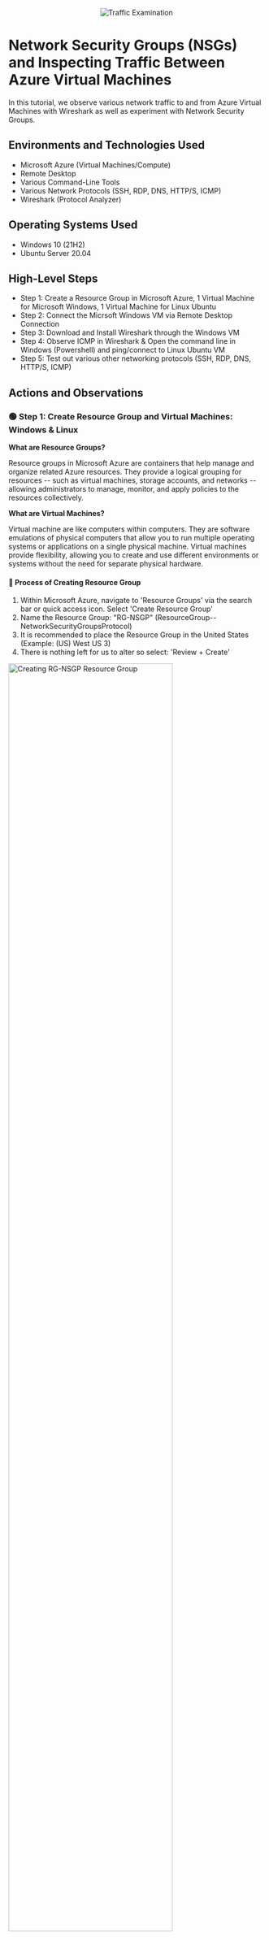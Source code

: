 <p align="center">
<img src="https://i.imgur.com/Ua7udoS.png" alt="Traffic Examination"/>
</p>

<h1>Network Security Groups (NSGs) and Inspecting Traffic Between Azure Virtual Machines</h1>
In this tutorial, we observe various network traffic to and from Azure Virtual Machines with Wireshark as well as experiment with Network Security Groups. <br />


<h2>Environments and Technologies Used</h2>

- Microsoft Azure (Virtual Machines/Compute)
- Remote Desktop
- Various Command-Line Tools
- Various Network Protocols (SSH, RDP, DNS, HTTP/S, ICMP)
- Wireshark (Protocol Analyzer)

<h2>Operating Systems Used </h2>

- Windows 10 (21H2)
- Ubuntu Server 20.04

<h2>High-Level Steps</h2>

- Step 1: Create a Resource Group in Microsoft Azure, 1 Virtual Machine for Microsoft Windows, 1 Virtual Machine for Linux Ubuntu
- Step 2: Connect the Micrsoft Windows VM via Remote Desktop Connection
- Step 3: Download and Install Wireshark through the Windows VM
- Step 4: Observe ICMP in Wireshark & Open the command line in Windows (Powershell) and ping/connect to Linux Ubuntu VM
- Step 5: Test out various other networking protocols (SSH, RDP, DNS, HTTP/S, ICMP)

<h2>Actions and Observations</h2>

<h3>🟢 Step 1: Create Resource Group and Virtual Machines: Windows & Linux</h3>

<Strong>What are Resource Groups?</strong>

<p>Resource groups in Microsoft Azure are containers that help manage and organize related Azure resources. They provide a logical grouping for resources -- such as virtual machines, storage accounts, and networks -- allowing administrators to manage, monitor, and apply policies to the resources collectively.</p>

<Strong>What are Virtual Machines?</Strong>

<p>Virtual machine are like computers within computers. They are software emulations of physical computers that allow you to run multiple operating systems or applications on a single physical machine. Virtual machines provide flexibility, allowing you to create and use different environments or systems without the need for separate physical hardware.</p>

<h4>🔵 Process of Creating Resource Group</h4>

1. Within Microsoft Azure, navigate to 'Resource Groups' via the search bar or quick access icon. Select 'Create Resource Group'
2. Name the Resource Group: "RG-NSGP" (ResourceGroup--NetworkSecurityGroupsProtocol)
3. It is recommended to place the Resource Group in the United States (Example: (US) West US 3)
4. There is nothing left for us to alter so select: 'Review + Create'

<img src="https://i.imgur.com/7C9XtMr.png" height="80%" width="80%" alt="Creating RG-NSGP Resource Group"/>

<br>

<p>Now that the Resource Group has been created, we can place both of our Virtual Machines (Windows & Linux Ubuntu) inside of it. First, we will create our Windows Virtual Machine.</p>

<h4>🔵 Process of Creating Windows VM:</h4>

1. Within Azure, naviagte to 'Virtual Machines' via the search bar or quick access icon. Select 'Create Virtual Machine'
2. Next to ‘Resource Group’, select the Resource Group we just created: "RG-NSGP"
3. VM Name: 'VM1-Windows', Operating System Image: ‘Windows 10 Pro, version 22H2 - x64 Gen2', Size: 2vcpus (anything above 1vcpu will allow the VM to run efficiently. Otherwise, it'll be slow and lag.)
4. Create a username and password. We will be asked for this later when connecting to our VM via Remote Desktop Connection. 
5. Select the blue check mark under Licensing: 'I confirm I have an eligible Windows 10/11 license with multi-tenant hosting rights.’
6. There is nothing to change here, but take notice on how Azure automatically assigned/created a Virtual Network. In this case, it is named ‘(new) VM1-Windows-vnet’. When creating our Linux Virtual Machine, we’ll want to make sure it is also on this same network so that our two Virtual Machines are under one network and can communicate with one another.
7. Select: 'Review + Create'

<img src="https://i.imgur.com/7lD5Ddk.png" height="80%" width="80%" alt="Disk Sanitization Steps"/>
<img src="https://i.imgur.com/pcjMUcX.png" height="80%" width="80%" alt="Disk Sanitization Steps"/>
<img src="https://i.imgur.com/tuUWdN9.png" height="80%" width="80%" alt="Disk Sanitization Steps"/>

<br>

<h4>🔵 Process of Creating Linux VM:</h4>

1. Go to Azure > naviagte to 'Virtual Machines' via the search bar or quick access icon. Select 'Create Virtual Machine'
2. Next to 'Resource Group', we want the Resource Group created previously: "RG-NSGP"
3. VM Name: 'VM2-Linux', Operating System Image: 'Ubuntu Server 20.04 LTS -x64 Gen2', Size: 2vcpu
4. Under ‘Administrator Account’, instead of selecting ‘SSH’, we want to select ‘Password’ and create a username and password again. This username and password will be necessary when we access the Linux command-line from our Windows VM later
5. Forward from ‘Next: Disks >’ and then to ‘Next: Networking >’: 

<p>We can see that we have the same virtual network as our Microsoft Windows VM: 'VM1-Windows-vnet'. Again, this allows for our Virtual Machines to better communicate with one another as they are now on the same network.</P>

6. There is nothing left to alter so we will select ‘Review + Create’ and ‘Create’

<br>

<img src="https://i.imgur.com/tT0HC9v.png" height="80%" width="80%" alt="Disk Sanitization Steps"/>
<img src="https://i.imgur.com/MH0oDyb.png" height="80%" width="80%" alt="Disk Sanitization Steps"/>
<img src="https://i.imgur.com/AnZpMIx.png" height="80%" width="80%" alt="Disk Sanitization Steps"/>

<br>

<h3>🟢 Step 2: Connect to the Microsoft Windows VM via Remote Desktop Connection</h3>

<p>Both our Windows and Linux Virtual Machines have been created. Now, it’s time to connect to our Windows Virtual Machine using Remote Desktop Connection and hop inside. We want to be able to access our Microsoft Operating System so that we can start observing Network Protocols.</p>

<Strong>What are Public IP Addresses?</Strong>

<p>We are going to be copying the Public IP Addresses of our Virtual Machines in order to get inside of them. Public IP addresses are unique numerical identifiers assigned to devices connected to the internet. They allow devices to communicate with other devices and services on the internet. Just like a home address helps identify where you live, a public IP address helps identify and locate devices, such as computers or routers, on the internet, enabling them to send and receive data across the global network.</p>

<h4>🔵 Process of Connecting VM:</h4>

1. Within Azure > Select 'Virtual Machines' > Select 'VM1-Windows' > Copy the Public IP Address
2. Those with Microsoft Windows on their physical machine, navigate to the search bar on desktop and type 'Remote Desktop Connection'. Those with MacOS on their physical machine, navigate to the App Store & download 'Microsoft Remote Desktop'

<br>

<img src="https://i.imgur.com/xiKPKRF.png" height="80%" width="80%" alt="Disk Sanitization Steps"/>

<p>(I'm personally using MacOS so the following images will be taken from that perspective. However, the process for Microsoft Users is the same.)</P.

3. Open 'Microsoft Remote Desktop' > Click 'Add PC'
4. Under PC Name: paste the Public IP address
5. Double Click the recently added VM and sign in using the username/password created in Step 1
6. Press ‘continue’ until you reach the ‘Welcome’ screen for WindowOS

<p>We are now inside of our Windows Virtual Machine. The next step is to download/install Wireshark inside of our Windows Virtual Machine so that we can now finally observe Network Security Groups and Networking Protocols in real time.</p>

<br>

<img src="https://i.imgur.com/5e56TZx.png" height="80%" width="80%" alt="Disk Sanitization Steps"/>
<img src="https://i.imgur.com/CDEUvBI.png" height="80%" width="80%" alt="Disk Sanitization Steps"/>


<br>

<h3>🟢 Step 3: Download and Install Wireshark through Windows VM</h3>

<strong>What is Wireshark and why is it useful?</strong>

<p>Wireshark is a protocol analyzer, meaning it captures and analyzes network traffic in real-time. It helps in understanding and diagnosing network-related issues by giving detailed insights/information into the communication happening between devices on the network. Since you can peak into all the traffic coming through, it's useful in identifying problems, troubleshooting network performance, and detecting security vulnerabilities.</p>

<h4>🔵 Process for Downloading Wireshark:</h4>

1. Inside of our Microsoft Windows VM, navigate to 'Microsoft Edge > Search 'Download Wireshark'

<p>The link is also here:https://www.wireshark.org/download.html</p>


2. We want to download Wireshark for Windows Installer 64-bit since that is the current operating system we are using
3. Once downloaded, you can access Wireshark via the top right-hand corner by double-clicking ‘Open file’ or clicking ‘File Explorer’ at the bottom of the screen and navigating to ‘Downloads’
4. The App Installer for Wireshark will open. Keep selecting ‘Next’, ‘Noted’, ‘Install’, and ‘Finish’. We will install Wireshark with all of its default settings. There is nothing we need to alter with the application. Agree to all terms.

<br>

<img src="https://i.imgur.com/0kFOrdE.png" height="80%" width="80%" alt="Disk Sanitization Steps"/>
<img src="https://i.imgur.com/a6pPJIp.png" height="80%" width="80%" alt="Disk Sanitization Steps"/>

<br>


5. Navigate to the search bar on Windows Desktop and type ‘Wireshark’ > Open the application
6. Select ‘Ethernet’ > Click the blue icon shark fin in the top left-hand in order to start capturing packets

<p>We are now inside of Wireshark inside of our Windows Virtual Machine. Wireshark is capturing and displaying data packets. It seems like it’s spamming right now, but it’s essentially showing everything that’s going on with our computer behind the scenes. 

We will now filter and observe various different network protocols and connect to our Linux Virtual Machine.</p>

<img src="https://i.imgur.com/RHRptNX.png" height="80%" width="80%" alt="Disk Sanitization Steps"/>
<img src="https://i.imgur.com/03qR8ty.png" height="80%" width="80%" alt="Disk Sanitization Steps"/>


<br>

<h3>🟢 Step 4: Observe ICMP Protocol & Connect to Linux Virtual Machine</h3>

<h4>Part 1: Obeserving ICMP Traffic & Ping Command</h4>

<Strong>What is ICMP?</strong>

<p>Inside of Wireshark, we will filter by ICMP. ICMP (Internet Control Message Protocol) is a network protocol that allows devices on a network to send control and error messages to each other. It is primarily used for diagnostic and troubleshooting purposes. ICMP messages include things like ping requests and error notifications, helping to check if a device is reachable, measure network latency, and identify network issues such as unreachable hosts or congested connections. Essentially, ICMP is like a messaging system that helps devices communicate about network conditions and status.</p>

<h4>🔵 Process for Observing ICMP Traffic:</h4>

1. Inside Wireshark, we can filter by ICMP by navigating to the search by at the top section, typing ‘ICMP’, and hitting the ‘Enter’ key
2. The screen should clear as we are now only observing ICMP traffic. We will create some ICMP traffic by pinging/connecting to our Linux Virtual Machine

<br>

<img src="https://i.imgur.com/PqLXwFg.png" height="80%" width="80%" alt="Disk Sanitization Steps"/>

<br>

3. To connect to our Linux VM, open the command-line in Windows (Powershell): Microsoft Desktop > Search bar > type "Powershell"

<br>

<img src="https://i.imgur.com/ZGJtU64.png" height="80%" width="80%" alt="Disk Sanitization Steps"/>

<br>

<p>We need the Private IP address of our Linux Machine</p>

<Strong>What is the purpose in connecting to a Private IP address?</strong>

<p>Connecting to a private IP address is typically done within a local network or a private network environment. The purpose of connecting to a private IP address is to access and communicate with devices or services within that network. Private IP addresses are not directly accessible from the internet but are used for internal network communication. By connecting to a Private IP address, you can interact with resources such as computers, servers, printers, or other devices within the local network, enabling tasks like file sharing, remote management, or accessing network services within that private network.</p>

4. Go to Azure portal (outside of the Windows VM) > select 'Virtual Machines' > select 'VM2-Linux' (our Linux VM)
5. Scroll down slightly & under the "Networking" subheading, we can see our Private IP address (example: 10.0.0.5) > Copy Private IP address

<br>

<img src="https://i.imgur.com/f5pyQXX.png" height="80%" width="80%" alt="Disk Sanitization Steps"/>

<br>

6. Navigate back to Microsoft Windows VM command-line (Powershell) > we are going to ping to our Linux VM > Type "ping 10.0.0.5" > we can see data packets being transmitted on Wireshark as our two machines talk to one another via request/reply

<Strong>What does the ping command do?</strong>

<p>The "ping" command is like sending a message to another device on a network to see if it's there and how long it takes for the message to come back. It helps you check if a device is reachable and measure the time it takes for data to travel between your device and the target device. It's like saying "Hey, are you there?" and waiting for a response to know if the device is active and how fast it responds.</p>


<img src="https://i.imgur.com/valueBV.png" height="80%" width="80%" alt="Disk Sanitization Steps"/>

<br>

7. We're going to connect to an external website (example: www.google.com) > Type "ping www.google.com" in the command-line

<p>Pinging to an external, public website allows us to check connectivity to the internet. If pinging to www.google.com fails, it typically indicates that the computer is unable to establish a network connection or reach the destination server (in this case, google.com). This could be due to various issues such as a loss of internet connectivity, DNS resolution problems, firewall restrictions, or a problem with the target server itself.</p>

8. We can see in Wireshark, the reply/request from another IP address that is responding back to us. We can see it is one of Google’s public IP addresses. This means we have connectivity to the internet

<img src="https://i.imgur.com/GM54FCF.png" height="80%" width="80%" alt="Disk Sanitization Steps"/>


<br>

<h4>Part 2: Network Security Groups in Action</h4>

<p>Now that we have pinged successfully to our Linux VM and have observed connectivity to the internet, we will create a never-ending, perpetual ping to our Linux VM. This is so we can later witness Network Security Groups and Firewalls in action.</p>

<strong>What are Network Security Groups in Azure?</strong>

<p>Network Security Groups (NSGs) in Azure are a feature of Azure Networking that provide network traffic filtering and security for virtual networks and subnets. They act as virtual firewalls, allowing you to define inbound and outbound traffic rules based on source IP addresses, destination IP addresses, ports, and protocols.

NSGs help control access to Azure resources by permitting or denying network traffic to and from virtual machines, subnets, or specific IP addresses. They provide an additional layer of security by allowing administrators to enforce network-level security policies, restrict unauthorized access, and protect against malicious activity within the Azure environment.

By associating NSGs with virtual networks and subnets, you can create a set of rules to control network traffic and apply security policies across multiple resources. This allows for fine-grained control over network communication and helps ensure the security and integrity of your Azure infrastructure.</p>

<h4>🔵 Process for Setting Up Network Security Groups:</h4>

1. In the command-line inside of our Microsoft Windows VM, type “ping 10.0.0.5 -t”
The “-t” means to continuously, indefinitely “ping”.

2. We can see in Wireshark via the Source/Destination & Request/Reply sections that our Windows VM and Linux VM keep talking to each other constantly & continuously 

<br>

<img src="https://i.imgur.com/iOAD7dS.png" height="80%" width="80%" alt="Disk Sanitization Steps"/>

<br>

We’re now going to place a Network Security rule inside of Azure to stop ICMP traffic: 

3. Navigate to Azure (outside of Windows VM) > Select 'Virtual Machines' > Select 'VM2-Linux'
4. Select ‘Networking’ on the left-hand bar > Click ‘Add Inbound Security Rule’
5. Our goal is to cease ICMP traffic from anywhere and everywhere. Thus, we leave the Source with “Any” and Destination “Any”. Port ranges don’t need to be specified since we want to stop it from everywhere. Under ‘Protocol’ select ‘ICMP’. The action should be ‘Deny’ since we want to cease traffic.
6. The priority number is important. We want to give it top priority. We want this rule to be honored and not allow other rules to tamper with it. Thus, we give it the earliest/smallest number so it’s placed at the top of the hierarchy. Anything above 300 is good as an extra measure in avoiding the SSH rule. In this case we will type ‘200’
7. We will give it the name ‘DenyICMPAnywhere’ and ‘Add’

<br>

<img src="https://i.imgur.com/TvpoiEQ.png" height="80%" width="80%" alt="Disk Sanitization Steps"/>
<img src="https://i.imgur.com/LzBVxJA.png" height="80%" width="80%" alt="Disk Sanitization Steps"/>

<br>

8. <p>We can now see our rule has been added. We will navigate back inside the Microsoft Windows VM and see the traffic on Wireshark. We see that the Request has 'Timed Out'. This means that there is a Firewall preventing the inbound traffic.</p>

<Strong>Why block ICMP Traffic?</strong>

<p>Blocking ICMP (Internet Control Message Protocol) traffic on a firewall is often done for security reasons. ICMP can be misused for network reconnaissance, such as ICMP-based scanning or ICMP redirect attacks, which can compromise network security. By blocking ICMP traffic, potential vulnerabilities and information leakage can be mitigated, reducing the attack surface and enhancing the overall security posture of the network. However, it's important to note that blocking ICMP may also hinder legitimate network troubleshooting and diagnostic capabilities, so firewall rules should be carefully configured based on the specific security requirements and operational needs of the network.</p>

<img src="https://i.imgur.com/CNVhjGM.png" height="80%" width="80%" alt="Disk Sanitization Steps"/>

<br>

Now that we have witnessed what Network Security Groups can do, we will allow for inbound ICMP traffic again:

9. Navigate back to Azure Portal > Select 'Virtual Machines' > Select 'VM2-Linux' > 'Networking' > Delete our Network Security Rule
10. Now that we have deleted this rule, the ‘ping 10.0.0.5 -t’ command should start working again. Inbound traffic is being permitted again since we deleted the rule that was preventing it. If we navigate back to our command line, we can see it being allowed again
11. Type ‘Control C’ in the command-line to stop the constant pinging 

<br>

<img src="https://i.imgur.com/lIsrvNG.png" height="80%" width="80%" alt="Disk Sanitization Steps"/>
<img src="https://i.imgur.com/Rz3T7sE.png" height="80%" width="80%" alt="Disk Sanitization Steps"/>

<br>
<br>

<h3>🟢 Step 5: Test Out Various Other Networking Protocols (SSH, DHCP, DNS, RDP)</h3>

<h4>SSH Protocol:</h4>

<strong>What is SSH protocol?</strong>

<p>SSH protocol allows us to access another computer's command-line. SSH (Secure Shell) is a cryptographic network protocol that allows secure remote access and communication between computers. It provides a secure way to log into a remote system over an untrusted network, encrypting the connection and preventing unauthorized access.</p>

<p>SSH is important because it enables secure remote administration, file transfers, and tunneling of other network services. It ensures confidentiality, integrity, and authentication, making it a crucial protocol for secure remote access and management of systems and servers.</p>

<h4>🔵 Process for Testing SSH Protocol:</h4>
  
1. Navigate to Microsoft Windows VM > Open Wireshark > filter by SSH by typing "SSH" into search bar > press "Enter" key

<img src="https://i.imgur.com/BLZzzlp.png" height="80%" width="80%" alt="Disk Sanitization Steps"/>

<br>

<p>Using the command-line (Powershell) in the Windows VM, we want to “SSH” into our Ubuntu Linux VM. Doing so will give us access to the Linux VM command-line. We will need the Private IP Address again (example: 10.0.0.5) and the username/password we set up when originally creating our Linux VM back in Step 1.</p>

2. In Powershell, type “ssh [username]@[privateipaddress]”; For this example: "ssh darinstathos@10.0.0.5"
3. When asked whether we want to continue connecting, type “Yes”

<p>**Sidenote: just by us trying to access the Linux command-line, we can already see some traffic being created inside of Wireshark</p>

4. Type in the password that you created and hit the 'Enter' key. The characters will not show but trust that the command-line is aware of you typing your password

<img src="https://i.imgur.com/Xt8Y2Pc.png" height="80%" width="80%" alt="Disk Sanitization Steps"/>

<br>

5. We can now see SSH traffic being generated in Wireshark. Inside the command-line, the green colored text signifies that we are inside our Linux VM command-line
6. Type ‘Exit’ and get out of our Linux VM and back into our Windows VM. We won’t do or change anything inside of our Linux command-line for now

<img src="https://i.imgur.com/8GzpJGp.png" height="80%" width="80%" alt="Disk Sanitization Steps"/>
<img src="https://i.imgur.com/HUdqNEC.png" height="80%" width="80%" alt="Disk Sanitization Steps"/>

<br>

<h4>DHCP Protocol:</h4>

<strong>What is DHCP protocol?</strong>

<p>DHCP (Dynamic Host Configuration Protocol) is a network protocol that automatically assigns IP addresses to devices on a network. It is important because it simplifies the process of connecting devices to a network by eliminating the need for manual IP address configuration. DHCP ensures that devices can easily join a network and communicate with other devices without conflicts, making network setup and management more efficient and convenient.</p>

<p>What we're going to do right now is request a new IP address from the DHCP server installed within Microsoft Azure and observe the traffic that happens on Wireshark:</p>

<h4>🔵 Process for Testing DHCP Protocol:</h4>

1. Within Microsoft Windows VM > open 'Wireshark' > filter by 'DHCP' in the search bar on top > press "Enter" key

<br>

<img src="https://i.imgur.com/hHLVIu9.png" height="80%" width="80%" alt="Disk Sanitization Steps"/>

<br>

2. In the command-line (Powershell), type “ipconfig /renew” 

<p>The command "ipconfig /renew" is like asking the network to give your device a new address. It tells your computer to request a fresh IP address from the DHCP server, which is responsible for assigning IP addresses on the network. This command is useful when you want to refresh your network connection or resolve connectivity issues by obtaining a new IP address.</p>

<p>**Side note: We may temporarily lose connection to our VM as we are assigned a new IP address from the DHCP server</p>

3. We can see on Wireshark that some traffic was generated once we requested a new IP address

<img src="https://i.imgur.com/IfjmIg8.png" height="80%" width="80%" alt="Disk Sanitization Steps"/>


<br>

<h4>DNS Protocol:</h4>

<strong>What is DNS protocol?</strong>

<p>DNS (Domain Name System) is a protocol that translates human-readable domain names, such as www.google.com, into IP addresses, which are the numerical addresses used by computers to identify each other on a network. The DNS protocol is responsible for resolving domain names to their corresponding IP addresses and vice versa. The DNS protocol plays a crucial role in enabling the internet to function by providing a distributed and hierarchical system for domain name resolution. It helps users access websites and other network resources using familiar domain names, without needing to remember and enter the underlying IP addresses.</p>

We're going to use the Microsoft Windows VM command-line to find IP addresses of popular sites on the internet and witness the traffic it generates on Wireshark:

<h4>🔵 Process for Testing DNS Protocol:</h4>

1. Inside Microsoft Windows VM, navigate to Wireshark > filter by "DNS" or "tcp.port == 53" in the search bar > press "Enter" key

<img src="https://i.imgur.com/uOXcmP1.png" height="80%" width="80%" alt="Disk Sanitization Steps"/>

<br>

2. In the command-line (Powershell), type “nslookup www.google.com”

<p>The "nslookup" command is like a detective tool for finding information about domain names and IP addresses. When you use the "nslookup" command and provide a domain name or IP address, it helps you discover details like the corresponding IP address, domain name ownership, and DNS configurations. It's a useful tool for troubleshooting network issues and checking the status of DNS servers.</p>

3. Within Wireshark, we see with the source (our VM IP Address) & destination (DNS Server) communicating with each other. We can see all of the information about Google the DNS Server extracted, and Google's IP Address appears in the command-line.

<img src="https://i.imgur.com/9euDERZ.png" height="80%" width="80%" alt="Disk Sanitization Steps"/>


<br>

<h4>RDP Protocol:</h4>

<strong>What is RDP Protocol?</strong>

<p>RDP (Remote Desktop Protocol) is a technology that allows you to remotely access and control a computer or server from a different location. It enables you to see and interact with a remote computer's desktop as if you were sitting in front of it. RDP is commonly used for remote administration, remote support, and accessing resources on a remote computer securely and conveniently.</p>

<h4>🔵 Process for Testing RDP Protocol:</h4>

1. Inside Microsoft Windows VM, navigate to Wireshark > filter by "tcp.port == 3389" in the search bar (TCP Port 3389 is the port using for Remote Desktop Protocol) > press "Enter" key
2. We can see that it’s already spamming traffic within Wireshark because we are currently using RDP since our physical machine is utilizing Remote Desktop Connection to operate our Virtual Machine 

<br>

<img src="https://i.imgur.com/B0UkLDR.png" height="80%" width="80%" alt="Disk Sanitization Steps"/>




